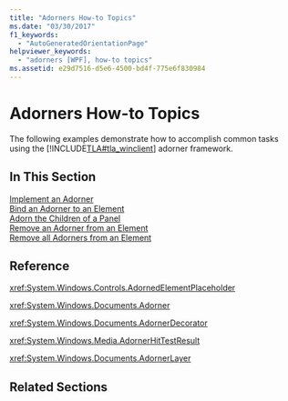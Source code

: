```yaml
---
title: "Adorners How-to Topics"
ms.date: "03/30/2017"
f1_keywords: 
  - "AutoGeneratedOrientationPage"
helpviewer_keywords: 
  - "adorners [WPF], how-to topics"
ms.assetid: e29d7516-d5e6-4500-bd4f-775e6f830984
---
```

# Adorners How-to Topics
The following examples demonstrate how to accomplish common tasks using the [!INCLUDE[TLA#tla_winclient](../../../includes/tlasharptla-winclient-md.md)] adorner framework.  
  
## In This Section  
 [Implement an Adorner](how-to-implement-an-adorner.md)  
 [Bind an Adorner to an Element](how-to-bind-an-adorner-to-an-element.md)  
 [Adorn the Children of a Panel](how-to-adorn-the-children-of-a-panel.md)  
 [Remove an Adorner from an Element](how-to-remove-an-adorner-from-an-element.md)  
 [Remove all Adorners from an Element](how-to-remove-all-adorners-from-an-element.md)  
  
## Reference  
 <xref:System.Windows.Controls.AdornedElementPlaceholder>  
  
 <xref:System.Windows.Documents.Adorner>  
  
 <xref:System.Windows.Documents.AdornerDecorator>  
  
 <xref:System.Windows.Media.AdornerHitTestResult>  
  
 <xref:System.Windows.Documents.AdornerLayer>  
  
## Related Sections
